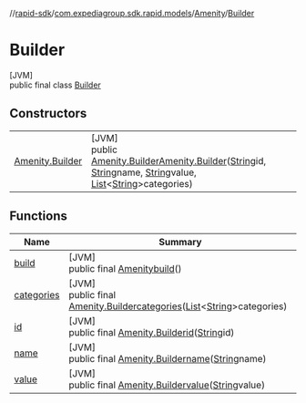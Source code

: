 //[rapid-sdk](../../../../index.md)/[com.expediagroup.sdk.rapid.models](../../index.md)/[Amenity](../index.md)/[Builder](index.md)

# Builder

[JVM]\
public final class [Builder](index.md)

## Constructors

| | |
|---|---|
| [Amenity.Builder](-amenity.-builder.md) | [JVM]<br>public [Amenity.Builder](index.md)[Amenity.Builder](-amenity.-builder.md)([String](https://docs.oracle.com/javase/8/docs/api/java/lang/String.html)id, [String](https://docs.oracle.com/javase/8/docs/api/java/lang/String.html)name, [String](https://docs.oracle.com/javase/8/docs/api/java/lang/String.html)value, [List](https://docs.oracle.com/javase/8/docs/api/java/util/List.html)&lt;[String](https://docs.oracle.com/javase/8/docs/api/java/lang/String.html)&gt;categories) |

## Functions

| Name | Summary |
|---|---|
| [build](build.md) | [JVM]<br>public final [Amenity](../index.md)[build](build.md)() |
| [categories](categories.md) | [JVM]<br>public final [Amenity.Builder](index.md)[categories](categories.md)([List](https://docs.oracle.com/javase/8/docs/api/java/util/List.html)&lt;[String](https://docs.oracle.com/javase/8/docs/api/java/lang/String.html)&gt;categories) |
| [id](id.md) | [JVM]<br>public final [Amenity.Builder](index.md)[id](id.md)([String](https://docs.oracle.com/javase/8/docs/api/java/lang/String.html)id) |
| [name](name.md) | [JVM]<br>public final [Amenity.Builder](index.md)[name](name.md)([String](https://docs.oracle.com/javase/8/docs/api/java/lang/String.html)name) |
| [value](value.md) | [JVM]<br>public final [Amenity.Builder](index.md)[value](value.md)([String](https://docs.oracle.com/javase/8/docs/api/java/lang/String.html)value) |
